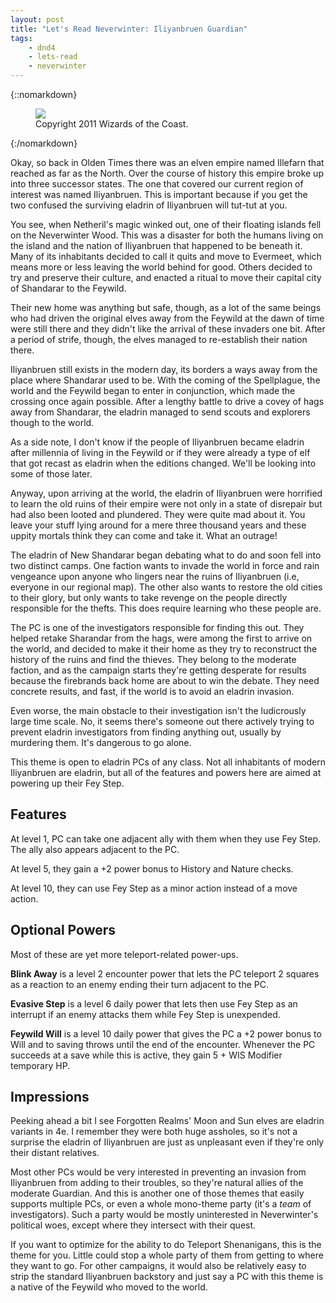```yaml
---
layout: post
title: "Let's Read Neverwinter: Iliyanbruen Guardian"
tags:
    - dnd4
    - lets-read
    - neverwinter
---
```


{::nomarkdown}
<figure class="center">
  <img src="{{ "/assets/wir-neverwinter-eladrin-guardian.png" | absolute_url }}"/>
  <figcaption>
    Copyright 2011 Wizards of the Coast.
  </figcaption>
</figure>
{:/nomarkdown}


Okay, so back in Olden Times there was an elven empire named Illefarn that
reached as far as the North. Over the course of history this empire broke up
into three successor states. The one that covered our current region of interest
was named Iliyanbruen. This is important because if you get the two confused the
surviving eladrin of Iliyanbruen will tut-tut at you.

You see, when Netheril's magic winked out, one of their floating islands fell on
the Neverwinter Wood. This was a disaster for both the humans living on the
island and the nation of Iliyanbruen that happened to be beneath it. Many of its
inhabitants decided to call it quits and move to Evermeet, which means more or
less leaving the world behind for good. Others decided to try and preserve their
culture, and enacted a ritual to move their capital city of Shandarar to the
Feywild.

Their new home was anything but safe, though, as a lot of the same beings who
had driven the original elves away from the Feywild at the dawn of time were
still there and they didn't like the arrival of these invaders one bit. After a
period of strife, though, the elves managed to re-establish their nation there.

Iliyanbruen still exists in the modern day, its borders a ways away from the
place where Shandarar used to be. With the coming of the Spellplague, the world
and the Feywild began to enter in conjunction, which made the crossing once
again possible. After a lengthy battle to drive a covey of hags away from
Shandarar, the eladrin managed to send scouts and explorers though to the
world.

As a side note, I don't know if the people of Iliyanbruen became eladrin after
millennia of living in the Feywild or if they were already a type of elf that
got recast as eladrin when the editions changed. We'll be looking into some of
those later.

Anyway, upon arriving at the world, the eladrin of Iliyanbruen were horrified to
learn the old ruins of their empire were not only in a state of disrepair but
had also been looted and plundered. They were quite mad about it. You leave your
stuff lying around for a mere three thousand years and these uppity mortals
think they can come and take it. What an outrage!

The eladrin of New Shandarar began debating what to do and soon fell into two
distinct camps. One faction wants to invade the world in force and rain
vengeance upon anyone who lingers near the ruins of Iliyanbruen (i.e, everyone
in our regional map). The other also wants to restore the old cities to their
glory, but only wants to take revenge on the people directly responsible for the
thefts. This does require learning who these people are.

The PC is one of the investigators responsible for finding this out. They helped
retake Sharandar from the hags, were among the first to arrive on the world, and
decided to make it their home as they try to reconstruct the history of the
ruins and find the thieves. They belong to the moderate faction, and as the
campaign starts they're getting desperate for results because the firebrands
back home are about to win the debate. They need concrete results, and fast, if
the world is to avoid an eladrin invasion.

Even worse, the main obstacle to their investigation isn't the ludicrously large
time scale. No, it seems there's someone out there actively trying to prevent
eladrin investigators from finding anything out, usually by murdering them. It's
dangerous to go alone.

This theme is open to eladrin PCs of any class. Not all inhabitants of modern
Iliyanbruen are eladrin, but all of the features and powers here are aimed at
powering up their Fey Step.

## Features

At level 1, PC can take one adjacent ally with them when they use Fey Step. The
ally also appears adjacent to the PC.

At level 5, they gain a +2 power bonus to History and Nature checks.

At level 10, they can use Fey Step as a minor action instead of a move
action.


## Optional Powers

Most of these are yet more teleport-related power-ups.

**Blink Away** is a level 2 encounter power that lets the PC teleport 2 squares
as a reaction to an enemy ending their turn adjacent to the PC.

**Evasive Step** is a level 6 daily power that lets then use Fey Step as an
interrupt if an enemy attacks them while Fey Step is unexpended.

**Feywild Will** is a level 10 daily power that gives the PC a +2 power bonus to
Will and to saving throws until the end of the encounter. Whenever the PC
succeeds at a save while this is active, they gain 5 + WIS Modifier temporary
HP.

## Impressions

Peeking ahead a bit I see Forgotten Realms' Moon and Sun elves are eladrin
variants in 4e. I remember they were both huge assholes, so it's not a surprise
the eladrin of Iliyanbruen are just as unpleasant even if they're only their
distant relatives.

Most other PCs would be very interested in preventing an invasion from
Iliyanbruen from adding to their troubles, so they're natural allies of the
moderate Guardian. And this is another one of those themes that easily supports
multiple PCs, or even a whole mono-theme party (it's a _team_ of
investigators). Such a party would be mostly uninterested in Neverwinter's
political woes, except where they intersect with their quest.

If you want to optimize for the ability to do Teleport Shenanigans, this is the
theme for you. Little could stop a whole party of them from getting to where
they want to go. For other campaigns, it would also be relatively easy to strip
the standard Iliyanbruen backstory and just say a PC with this theme is a native
of the Feywild who moved to the world.
